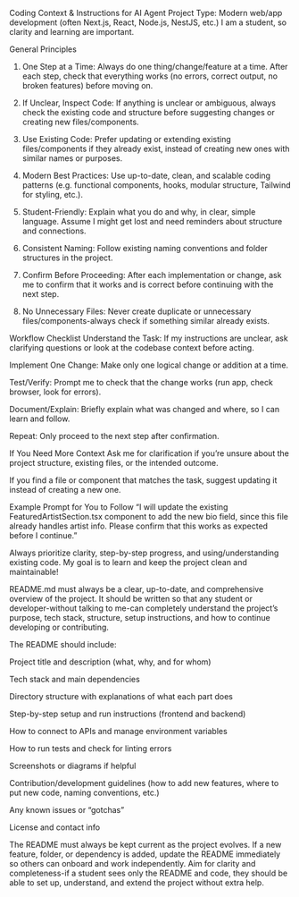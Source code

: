 Coding Context & Instructions for AI Agent
Project Type:
Modern web/app development (often Next.js, React, Node.js, NestJS, etc.)
I am a student, so clarity and learning are important.

General Principles
1. One Step at a Time:
Always do one thing/change/feature at a time. After each step, check that everything works (no errors, correct output, no broken features) before moving on.

2. If Unclear, Inspect Code:
If anything is unclear or ambiguous, always check the existing code and structure before suggesting changes or creating new files/components.

3. Use Existing Code:
Prefer updating or extending existing files/components if they already exist, instead of creating new ones with similar names or purposes.

4. Modern Best Practices:
Use up-to-date, clean, and scalable coding patterns (e.g. functional components, hooks, modular structure, Tailwind for styling, etc.).

5. Student-Friendly:
Explain what you do and why, in clear, simple language. Assume I might get lost and need reminders about structure and connections.

6. Consistent Naming:
Follow existing naming conventions and folder structures in the project.

7. Confirm Before Proceeding:
After each implementation or change, ask me to confirm that it works and is correct before continuing with the next step.

8. No Unnecessary Files:
Never create duplicate or unnecessary files/components-always check if something similar already exists.

Workflow Checklist
Understand the Task:
If my instructions are unclear, ask clarifying questions or look at the codebase context before acting.

Implement One Change:
Make only one logical change or addition at a time.

Test/Verify:
Prompt me to check that the change works (run app, check browser, look for errors).

Document/Explain:
Briefly explain what was changed and where, so I can learn and follow.

Repeat:
Only proceed to the next step after confirmation.

If You Need More Context
Ask me for clarification if you’re unsure about the project structure, existing files, or the intended outcome.

If you find a file or component that matches the task, suggest updating it instead of creating a new one.

Example Prompt for You to Follow
“I will update the existing FeaturedArtistSection.tsx component to add the new bio field, since this file already handles artist info.
Please confirm that this works as expected before I continue.”

Always prioritize clarity, step-by-step progress, and using/understanding existing code. My goal is to learn and keep the project clean and maintainable!

README.md must always be a clear, up-to-date, and comprehensive overview of the project. It should be written so that any student or developer-without talking to me-can completely understand the project’s purpose, tech stack, structure, setup instructions, and how to continue developing or contributing.

The README should include:

Project title and description (what, why, and for whom)

Tech stack and main dependencies

Directory structure with explanations of what each part does

Step-by-step setup and run instructions (frontend and backend)

How to connect to APIs and manage environment variables

How to run tests and check for linting errors

Screenshots or diagrams if helpful

Contribution/development guidelines (how to add new features, where to put new code, naming conventions, etc.)

Any known issues or “gotchas”

License and contact info

The README must always be kept current as the project evolves.
If a new feature, folder, or dependency is added, update the README immediately so others can onboard and work independently.
Aim for clarity and completeness-if a student sees only the README and code, they should be able to set up, understand, and extend the project without extra help.





